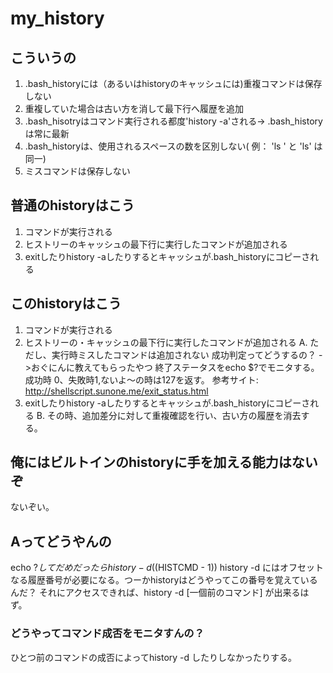 # my_history

## こういうの
1. .bash_historyには（あるいはhistoryのキャッシュには)重複コマンドは保存しない
2. 重複していた場合は古い方を消して最下行へ履歴を追加
3. .bash_hisotryはコマンド実行される都度'history -a'される-> .bash_historyは常に最新
4. .bash_historyは、使用されるスペースの数を区別しない( 例： 'ls ' と 'ls' は同一)
5. ミスコマンドは保存しない

## 普通のhistoryはこう
1. コマンドが実行される
2. ヒストリーのキャッシュの最下行に実行したコマンドが追加される
3. exitしたりhistory -aしたりするとキャッシュが.bash_historyにコピーされる

## このhistoryはこう
1. コマンドが実行される
2. ヒストリーの・キャッシュの最下行に実行したコマンドが追加される
A. ただし、実行時ミスしたコマンドは追加されない
  成功判定ってどうするの？ ->おぐにんに教えてもらったやつ
  終了ステータスをecho $?でモニタする。 成功時 0、失敗時1,ないよ〜の時は127を返す。
  参考サイト:  http://shellscript.sunone.me/exit_status.html
3. exitしたりhistory -aしたりするとキャッシュが.bash_historyにコピーされる
B. その時、追加差分に対して重複確認を行い、古い方の履歴を消去する。


## 俺にはビルトインのhistoryに手を加える能力はないぞ
ないぞい。

## Aってどうやんの
echo $?してだめだったらhistory -d (($HISTCMD - 1))
history -d にはオフセットなる履歴番号が必要になる。つーかhistoryはどうやってこの番号を覚えているんだ？
それにアクセスできれば、history -d [一個前のコマンド] が出来るはず。

### どうやってコマンド成否をモニタすんの？


ひとつ前のコマンドの成否によってhistory -d したりしなかったりする。
